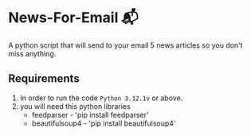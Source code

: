 # News-For-Email 📬
A python script that will send to your email 5 news articles so you don't miss anything.
## Requirements
1. In order to run the code `Python 3.12.1v` or above.
2. you will need this python libraries
    * feedparser - 'pip install feedparser'
    * beautifulsoup4 - 'pip install beautifulsoup4'